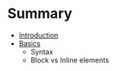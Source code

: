 # Summary

* [Introduction](README.md)
* [Basics](basics/basics.md)
   * Syntax
   * Block vs Inline elements

